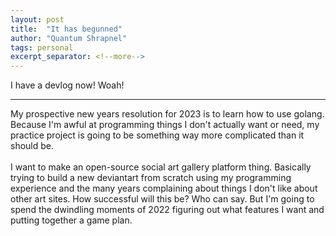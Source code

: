 ```yaml
---
layout: post
title:  "It has begunned"
author: "Quantum Shrapnel"
tags: personal
excerpt_separator: <!--more-->
---
```


I have a devlog now! Woah!<!--more-->
<hr>
My prospective new years resolution for 2023 is to learn how to use golang. Because I'm awful at programming things I don't actually want or need, my practice project is going to be something way more complicated than it should be.
<br>
<br>
I want to make an open-source social art gallery platform thing. Basically trying to build a new deviantart from scratch using my programming experience and the many years complaining about things I don't like about other art sites. How successful will this be? Who can say. But I'm going to spend the dwindling moments of 2022 figuring out what features I want and putting together a game plan.
